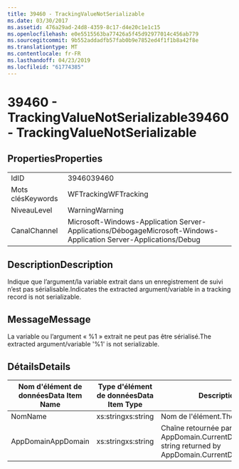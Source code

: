 ```yaml
---
title: 39460 - TrackingValueNotSerializable
ms.date: 03/30/2017
ms.assetid: 476a29ad-24d8-4359-8c17-d4e20c1e1c15
ms.openlocfilehash: e0e5515563ba77426a5f45d92977014c456ab779
ms.sourcegitcommit: 9b552addadfb57fab0b9e7852ed4f1f1b8a42f8e
ms.translationtype: MT
ms.contentlocale: fr-FR
ms.lasthandoff: 04/23/2019
ms.locfileid: "61774385"
---
```

# <a name="39460---trackingvaluenotserializable"></a><span data-ttu-id="0af76-102">39460 - TrackingValueNotSerializable</span><span class="sxs-lookup"><span data-stu-id="0af76-102">39460 - TrackingValueNotSerializable</span></span>
## <a name="properties"></a><span data-ttu-id="0af76-103">Properties</span><span class="sxs-lookup"><span data-stu-id="0af76-103">Properties</span></span>  
  
|||  
|-|-|  
|<span data-ttu-id="0af76-104">Id</span><span class="sxs-lookup"><span data-stu-id="0af76-104">ID</span></span>|<span data-ttu-id="0af76-105">39460</span><span class="sxs-lookup"><span data-stu-id="0af76-105">39460</span></span>|  
|<span data-ttu-id="0af76-106">Mots clés</span><span class="sxs-lookup"><span data-stu-id="0af76-106">Keywords</span></span>|<span data-ttu-id="0af76-107">WFTracking</span><span class="sxs-lookup"><span data-stu-id="0af76-107">WFTracking</span></span>|  
|<span data-ttu-id="0af76-108">Niveau</span><span class="sxs-lookup"><span data-stu-id="0af76-108">Level</span></span>|<span data-ttu-id="0af76-109">Warning</span><span class="sxs-lookup"><span data-stu-id="0af76-109">Warning</span></span>|  
|<span data-ttu-id="0af76-110">Canal</span><span class="sxs-lookup"><span data-stu-id="0af76-110">Channel</span></span>|<span data-ttu-id="0af76-111">Microsoft-Windows-Application Server-Applications/Débogage</span><span class="sxs-lookup"><span data-stu-id="0af76-111">Microsoft-Windows-Application Server-Applications/Debug</span></span>|  
  
## <a name="description"></a><span data-ttu-id="0af76-112">Description</span><span class="sxs-lookup"><span data-stu-id="0af76-112">Description</span></span>  
 <span data-ttu-id="0af76-113">Indique que l’argument/la variable extrait dans un enregistrement de suivi n’est pas sérialisable.</span><span class="sxs-lookup"><span data-stu-id="0af76-113">Indicates the extracted argument/variable in a tracking record is not serializable.</span></span>  
  
## <a name="message"></a><span data-ttu-id="0af76-114">Message</span><span class="sxs-lookup"><span data-stu-id="0af76-114">Message</span></span>  
 <span data-ttu-id="0af76-115">La variable ou l’argument « %1 » extrait ne peut pas être sérialisé.</span><span class="sxs-lookup"><span data-stu-id="0af76-115">The extracted argument/variable '%1' is not serializable.</span></span>  
  
## <a name="details"></a><span data-ttu-id="0af76-116">Détails</span><span class="sxs-lookup"><span data-stu-id="0af76-116">Details</span></span>  
  
|<span data-ttu-id="0af76-117">Nom d'élément de données</span><span class="sxs-lookup"><span data-stu-id="0af76-117">Data Item Name</span></span>|<span data-ttu-id="0af76-118">Type d'élément de données</span><span class="sxs-lookup"><span data-stu-id="0af76-118">Data Item Type</span></span>|<span data-ttu-id="0af76-119">Description</span><span class="sxs-lookup"><span data-stu-id="0af76-119">Description</span></span>|  
|--------------------|--------------------|-----------------|  
|<span data-ttu-id="0af76-120">Nom</span><span class="sxs-lookup"><span data-stu-id="0af76-120">Name</span></span>|<span data-ttu-id="0af76-121">xs:string</span><span class="sxs-lookup"><span data-stu-id="0af76-121">xs:string</span></span>|<span data-ttu-id="0af76-122">Nom de l'élément.</span><span class="sxs-lookup"><span data-stu-id="0af76-122">The name of the item.</span></span>|  
|<span data-ttu-id="0af76-123">AppDomain</span><span class="sxs-lookup"><span data-stu-id="0af76-123">AppDomain</span></span>|<span data-ttu-id="0af76-124">xs:string</span><span class="sxs-lookup"><span data-stu-id="0af76-124">xs:string</span></span>|<span data-ttu-id="0af76-125">Chaîne retournée par AppDomain.CurrentDomain.FriendlyName.</span><span class="sxs-lookup"><span data-stu-id="0af76-125">The string returned by AppDomain.CurrentDomain.FriendlyName.</span></span>|
